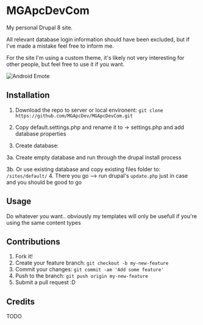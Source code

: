 # MGApcDevCom
My personal Drupal 8 site.

All relevant database login information should have been excluded, but if I've made a mistake feel free to inform me.

For the site I'm using a custom theme, it's likely not very interesting for other people, but feel free to use it if you want.

![Android Emote](http://mgapcdev.com/giffy/droid-20.gif)

## Installation
1. Download the repo to server or local environent: `git clone https://github.com/MGApcDev/MGApcDevCom.git`

2. Copy default.settings.php and rename it to -> settings.php and add database properties
3. Create database:

  3a. Create empty database and run through the drupal install process 
  
  3b. Or use existing database and copy existing files folder to: `/sites/default/`
4. There you go --> run drupal's `update.php` just in case and you should be good to go

## Usage
Do whatever you want.. obviously my templates will only be usefull if you're using the same content types

## Contributions
1. Fork it!
2. Create your feature branch: `git checkout -b my-new-feature`
3. Commit your changes: `git commit -am 'Add some feature'`
4. Push to the branch: `git push origin my-new-feature`
5. Submit a pull request :D

## Credits
TODO
